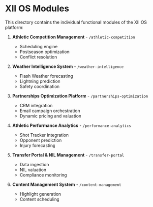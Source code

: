 # XII OS Modules

This directory contains the individual functional modules of the XII OS platform:

1. **Athletic Competition Management** - `/athletic-competition`
   - Scheduling engine
   - Postseason optimization 
   - Conflict resolution

2. **Weather Intelligence System** - `/weather-intelligence`
   - Flash Weather forecasting
   - Lightning prediction
   - Safety coordination

3. **Partnerships Optimization Platform** - `/partnerships-optimization`
   - CRM integration
   - Email campaign orchestration
   - Dynamic pricing and valuation

4. **Athletic Performance Analytics** - `/performance-analytics`
   - Shot Tracker integration
   - Opponent prediction
   - Injury forecasting

5. **Transfer Portal & NIL Management** - `/transfer-portal`
   - Data ingestion
   - NIL valuation
   - Compliance monitoring

6. **Content Management System** - `/content-management`
   - Highlight generation
   - Content scheduling
